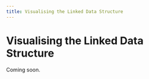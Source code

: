 ```yaml
---
title: Visualising the Linked Data Structure
---
```


# Visualising the Linked Data Structure

Coming soon.
